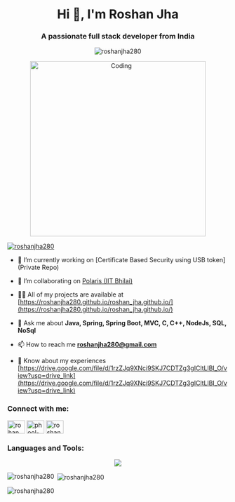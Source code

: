 <h1 align="center">Hi 👋, I'm Roshan Jha</h1>
<h3 align="center">A passionate full stack developer from India</h3>
<p align="center"> <img src="https://komarev.com/ghpvc/?username=roshanjha280&label=Profile%20views&color=0e75b6&style=flat" alt="roshanjha280" /> </p>
<p align="center">
<img alt="Coding" width="400" src="https://media1.giphy.com/media/qgQUggAC3Pfv687qPC/giphy.gif?cid=ecf05e47amiq1cpp4f7ocmepjfmoghszrvpbb1j3zlulnhn5&ep=v1_gifs_search&rid=giphy.gif&ct=g"/>
</p>


<p align="left"> <a href="https://github.com/ryo-ma/github-profile-trophy"><img src="https://github-profile-trophy.vercel.app/?username=roshanjha280" alt="roshanjha280" /></a> </p>

- 🔭 I’m currently working on [Certificate Based Security using USB token](Private Repo)

- 👯 I’m collaborating on [Polaris (IIT Bhilai)](https://polaris.iitbhilai.ac.in/)

- 👨‍💻 All of my projects are available at [https://roshanjha280.github.io/roshan_jha.github.io/](https://roshanjha280.github.io/roshan_jha.github.io/)

- 💬 Ask me about **Java, Spring, Spring Boot, MVC, C, C++, NodeJs, SQL, NoSql**

- 📫 How to reach me **roshanjha280@gmail.com**

- 📄 Know about my experiences [https://drive.google.com/file/d/1rzZJq9XNci9SKJ7CDTZg3gICltLlBI_O/view?usp=drive_link](https://drive.google.com/file/d/1rzZJq9XNci9SKJ7CDTZg3gICltLlBI_O/view?usp=drive_link)

<h3 align="left">Connect with me:</h3>
<p align="left">
<a href="https://twitter.com/rohan_dsouza292" target="blank"><img align="center" src="https://skillicons.dev/icons?i=twitter" alt="rohan_dsouza292" height="30" width="40" /></a>
<a href="https://linkedin.com/in/phool-roshan-jha" target="blank"><img align="center" src="https://skillicons.dev/icons?i=linkedin" alt="phool-roshan-jha" height="30" width="40" /></a>
<a href="https://instagram.com/roshan.jha.007" target="blank"><img align="center" src="https://skillicons.dev/icons?i=instagram" alt="roshan.jha.007" height="30" width="40" /></a>
</p>

<h3 align="left">Languages and Tools:</h3>
<p align="center">
  <a href="https://skillicons.dev">
    <img src="https://skillicons.dev/icons?i=androidstudio,bash,bootstrap,git,github,githubactions,gitlab,gradle,heroku,hibernate,html,idea,java,js,jenkins,jquery,latex,linux,maven,mongodb,mysql,netlify,nginx,nodejs,openshift,php,postgres,postman,powershell,rabbitmq,react,redis,regex,sass,spring,sqlite,ts,vercel,docker,c,cpp,cs,cassandra,codepen,css,discord,dotnet,eclipse,express,firebase,flask,vim,visualstudio,vscode" />
  </a>
</p>


<p><img align="left" src="https://github-readme-stats.vercel.app/api/top-langs?username=roshanjha280&show_icons=true&locale=en&layout=compact" alt="roshanjha280" /></p>

<p>&nbsp;<img align="center" src="https://github-readme-stats.vercel.app/api?username=roshanjha280&show_icons=true&locale=en" alt="roshanjha280" /></p>

<p><img align="center" src="https://github-readme-streak-stats.herokuapp.com/?user=roshanjha280&" alt="roshanjha280" /></p>


